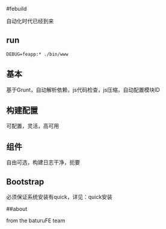 #febuild
  
  自动化时代已经到来
## run

`DEBUG=feapp:* ./bin/www`

## 基本

基于Grunt，自动解析依赖，js代码检查，js压缩，自动配置模块ID

## 构建配置

可配置，灵活，高可用

## 组件

自由可选，构建日志干净，扼要

## Bootstrap

必须保证系统安装有quick，详见：quick安装

##about

from the baturuFE team
